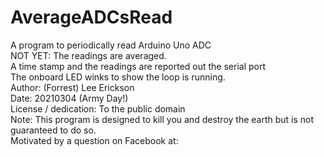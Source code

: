 # AverageADCsRead  
A program to periodically read Arduino Uno ADC  
  NOT YET: The readings are averaged.  
  A time stamp and the readings are reported out the serial port  
  The onboard LED winks to show the loop is running.  
  Author: (Forrest) Lee Erickson  
  Date: 20210304 (Army Day!)  
  License / dedication: To the public domain  
  Note: This program is designed to kill you and destroy the earth but is not guaranteed to do so.  
  Motivated by a question on Facebook at:  

